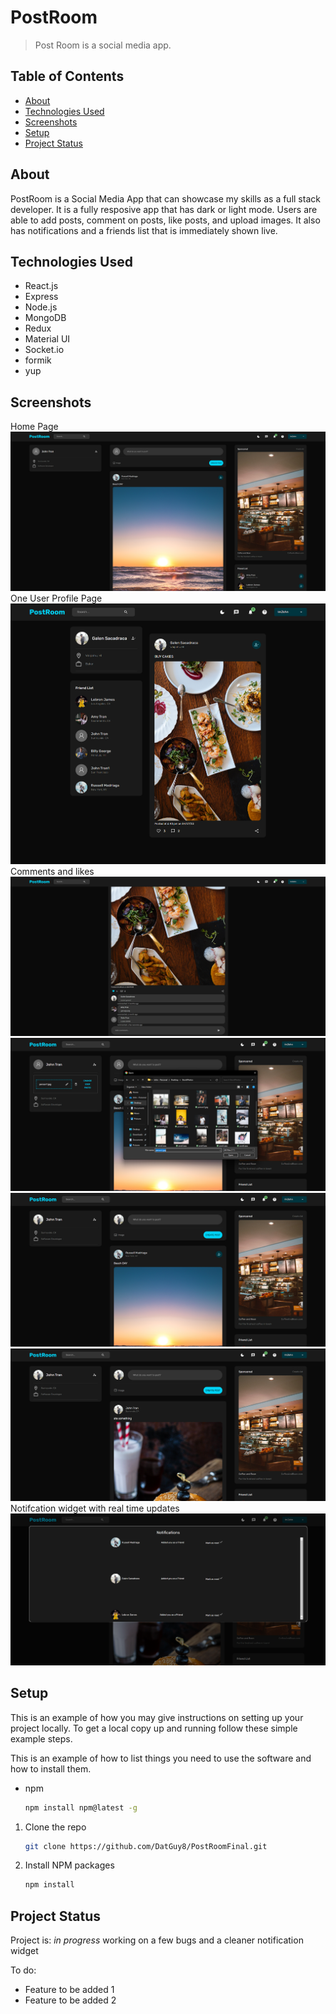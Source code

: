 
# PostRoom
> Post Room is a social media app.


## Table of Contents
* [About](#about)
* [Technologies Used](#technologies-used)
* [Screenshots](#screenshots)
* [Setup](#setup)
* [Project Status](#project-status)

<!-- * [License](#license) -->


## About
PostRoom is a Social Media App that can showcase my skills as a full stack developer. It is a fully resposive app that has dark or light mode. Users are able to add posts, comment on posts, like posts, and upload images. It also has notifications and a friends list that is immediately shown live.



## Technologies Used
- React.js
- Express
- Node.js
- MongoDB
- Redux
- Material UI
- Socket.io
- formik
- yup



## Screenshots
Home Page
![Example screenshot](./readMeImages/Screenshot%202023-06-14%20101400.png)
One User Profile Page
![!](https://github.com/DatGuy8/PostRoomFinal/blob/master/readMeImages/Screenshot%202023-06-14%20101722.png)
Comments and likes
![!](https://github.com/DatGuy8/PostRoomFinal/blob/master/readMeImages/Screenshot%202023-06-14%20101830.png)
![!](https://github.com/DatGuy8/PostRoomFinal/blob/master/readMeImages/Screenshot%202023-06-14%20103710.png)
![!](https://github.com/DatGuy8/PostRoomFinal/blob/master/readMeImages/Screenshot%202023-06-14%20103723.png)
![!](https://github.com/DatGuy8/PostRoomFinal/blob/master/readMeImages/Screenshot%202023-06-14%20103940.png)
Notifcation widget with real time updates
![!](https://github.com/DatGuy8/PostRoomFinal/blob/master/readMeImages/Screenshot%202023-06-14%20104536.png)
<!-- If you have screenshots you'd like to share, include them here. -->


## Setup


This is an example of how you may give instructions on setting up your project locally.
To get a local copy up and running follow these simple example steps.



This is an example of how to list things you need to use the software and how to install them.
* npm
  ```sh
  npm install npm@latest -g
  ```



1. Clone the repo
   ```sh
   git clone https://github.com/DatGuy8/PostRoomFinal.git
   ```
2. Install NPM packages
   ```sh
   npm install
   ```




## Project Status
Project is: _in progress_ 
working on a few bugs and a cleaner notification widget


To do:
- Feature to be added 1
- Feature to be added 2




<!-- Optional -->
<!-- ## License -->
<!-- This project is open source and available under the [... License](). -->

<!-- You don't have to include all sections - just the one's relevant to your project -->
